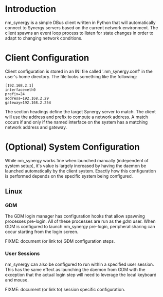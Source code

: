 Introduction
============

nm_synergy is a simple DBus client written in Python that will automatically
connect to Synergy servers based on the current network environment. The client
spawns an event loop process to listen for state changes in order to
adapt to changing network conditions.

Client Configuration
====================

Client configuration is stored in an INI file called '.nm_synergy.conf' in the
user's home directory. The file looks something like the following:

    [192.168.2.1]
    interface=eth0
    prefix=24
    address=192.168.2.29
    gateway=192.168.2.254

The section headings define the target Synergy server to match. The
client will use the address and prefix to compute a network address. A match
occurs if and only if the named interface on the system has a matching network
address and gateway.

(Optional) System Configuration
===============================

While nm_synergy works fine when launched manually (independent of system
setup), it's value is largely increased by having the daemon be launched
automatically by the client system. Exactly how this configuration is
performed depends on the specific system being configured.

Linux
-----

### GDM

The GDM login manager has configuration hooks that allow spawning processes
pre-login. All of these processes are run as the *gdm* user. When GDM is
configured to launch nm_synergy pre-login, peripheral sharing can occur
starting from the login screen.

FIXME: document (or link to) GDM configuration steps.

### User Sessions

nm_synergy can also be configured to run within a specified user session. This
has the same effect as launching the daemon from GDM with the exception that
the actual login step will need to leverage the local keyboard and mouse.

FIXME: document (or link to) session specific configuration.
